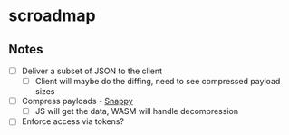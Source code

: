 # scroadmap
## Notes
- [ ] Deliver a subset of JSON to the client
    - [ ] Client will maybe do the diffing, need to see compressed payload sizes
- [ ] Compress payloads - [Snappy](https://github.com/BurntSushi/rust-snappy)
    - [ ] JS will get the data, WASM will handle decompression
- [ ] Enforce access via tokens?